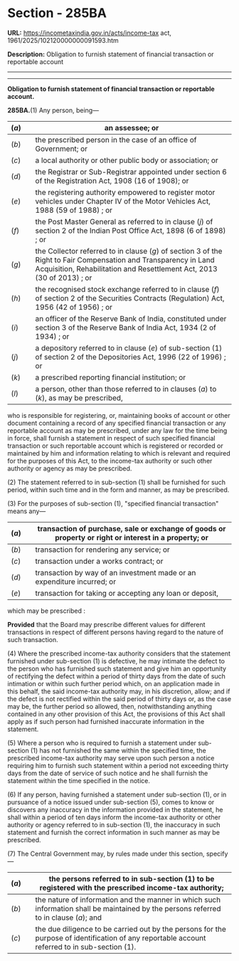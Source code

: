 # Section - 285BA

**URL:** https://incometaxindia.gov.in/acts/income-tax act, 1961/2025/102120000000091593.htm

**Description:** Obligation to furnish statement of financial transaction or reportable account

---

****

**Obligation to furnish statement of financial transaction or reportable account.**

**285BA.**(1) Any person, being—

(_a_)|  |  an assessee; or  
---|---|---  
(_b_)|  |  the prescribed person in the case of an office of Government; or  
(_c_)|  |  a local authority or other public body or association; or  
(_d_)|  |  the Registrar or Sub-Registrar appointed under section 6 of the Registration Act, 1908 (16 of 1908); or  
(_e_)|  |  the registering authority empowered to register motor vehicles under Chapter IV of the Motor Vehicles Act, 1988 (59 of 1988) ; or  
(_f_)|  |  the Post Master General as referred to in clause (_j_) of section 2 of the Indian Post Office Act, 1898 (6 of 1898) ; or  
(_g_)|  |  the Collector referred to in clause (_g_) of section 3 of the Right to Fair Compensation and Transparency in Land Acquisition, Rehabilitation and Resettlement Act, 2013 (30 of 2013) ; or  
(_h_)|  |  the recognised stock exchange referred to in clause (_f_) of section 2 of the Securities Contracts (Regulation) Act, 1956 (42 of 1956) ; or  
(_i_)|  |  an officer of the Reserve Bank of India, constituted under section 3 of the Reserve Bank of India Act, 1934 (2 of 1934) ; or  
(_j_)|  |  a depository referred to in clause (_e_) of sub-section (1) of section 2 of the Depositories Act, 1996 (22 of 1996) ; or  
(_k_)|  |  a prescribed reporting financial institution; or  
(_l_)|  | a person, other than those referred to in clauses (_a_) to (_k_), as may be prescribed,  
  
who is responsible for registering, or, maintaining books of account or other document containing a record of any specified financial transaction or any reportable account as may be prescribed, under any law for the time being in force, shall furnish a statement in respect of such specified financial transaction or such reportable account which is registered or recorded or maintained by him and information relating to which is relevant and required for the purposes of this Act, to the income-tax authority or such other authority or agency as may be prescribed.

(2) The statement referred to in sub-section (1) shall be furnished for such period, within such time and in the form and manner, as may be prescribed.

(3) For the purposes of sub-section (1), "specified financial transaction" means any—

(_a_)|  |  transaction of purchase, sale or exchange of goods or property or right or interest in a property; or  
---|---|---  
(_b_)|  |  transaction for rendering any service; or  
(_c_)|  |  transaction under a works contract; or  
(_d_)|  |  transaction by way of an investment made or an expenditure incurred; or  
(_e_)|  |  transaction for taking or accepting any loan or deposit,  
  
which may be prescribed :

**Provided** that the Board may prescribe different values for different transactions in respect of different persons having regard to the nature of such transaction.

(4) Where the prescribed income-tax authority considers that the statement furnished under sub-section (1) is defective, he may intimate the defect to the person who has furnished such statement and give him an opportunity of rectifying the defect within a period of thirty days from the date of such intimation or within such further period which, on an application made in this behalf, the said income-tax authority may, in his discretion, allow; and if the defect is not rectified within the said period of thirty days or, as the case may be, the further period so allowed, then, notwithstanding anything contained in any other provision of this Act, the provisions of this Act shall apply as if such person had furnished inaccurate information in the statement.

(5) Where a person who is required to furnish a statement under sub-section (1) has not furnished the same within the specified time, the prescribed income-tax authority may serve upon such person a notice requiring him to furnish such statement within a period not exceeding thirty days from the date of service of such notice and he shall furnish the statement within the time specified in the notice.

(6) If any person, having furnished a statement under sub-section (1), or in pursuance of a notice issued under sub-section (5), comes to know or discovers any inaccuracy in the information provided in the statement, he shall within a period of ten days inform the income-tax authority or other authority or agency referred to in sub-section (1), the inaccuracy in such statement and furnish the correct information in such manner as may be prescribed.

(7) The Central Government may, by rules made under this section, specify—

(_a_)|  |  the persons referred to in sub-section (1) to be registered with the prescribed income-tax authority;  
---|---|---  
(_b_)|  |  the nature of information and the manner in which such information shall be maintained by the persons referred to in clause (_a_); and  
(_c_)|  |  the due diligence to be carried out by the persons for the purpose of identification of any reportable account referred to in sub-section (1).